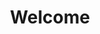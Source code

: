 ---
permalink: /
layout: home
title: Welcome
excerpt: Welcome to the home of over-the-board chess in Milton Keynes. Join for competitive, friendly and casual chess!
header:
  overlay_image: /assets/images/banners/chessboard.avif
  overlay_filter: rgba( 0,0,0,0.5)
  actions:
    - label: "Find out more"
      url: "/about"
---